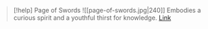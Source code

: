 > [!help]  Page of Swords
> ![[page-of-swords.jpg|240]]
> Embodies a curious spirit and a youthful thirst for knowledge.
> [Link](https://daily-tarot.squarespace.com/page-of-swords)
